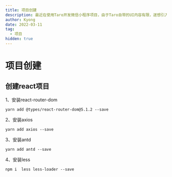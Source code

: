 ```yaml
---
title: 项目创建
description: 最近在使用Taro开发微信小程序项目，由于Taro自带的UI内容有限，遂想引入Antd-mobile，方便开发
author: Kyong
date: 2022-03-11
tag: 
  - 项目
hidden: true
---
```

# 项目创建

## 创建react项目

1、安装react-router-dom

```
yarn add @types/react-router-dom@5.1.2 --save
```

2、安装axios

```
yarn add axios --save
```

3、安装antd

```
yarn add antd --save
```

4、安装less

```
npm i  less less-loader --save
```


